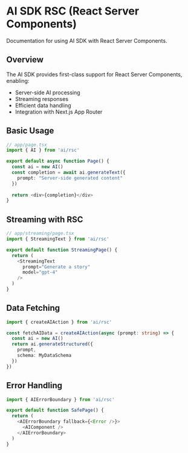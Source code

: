 # AI SDK RSC (React Server Components)

Documentation for using AI SDK with React Server Components.

## Overview

The AI SDK provides first-class support for React Server Components, enabling:
- Server-side AI processing
- Streaming responses
- Efficient data handling
- Integration with Next.js App Router

## Basic Usage

```typescript
// app/page.tsx
import { AI } from 'ai/rsc'

export default async function Page() {
  const ai = new AI()
  const completion = await ai.generateText({
    prompt: "Server-side generated content"
  })
  
  return <div>{completion}</div>
}
```

## Streaming with RSC

```typescript
// app/streaming/page.tsx
import { StreamingText } from 'ai/rsc'

export default function StreamingPage() {
  return (
    <StreamingText 
      prompt="Generate a story"
      model="gpt-4"
    />
  )
}
```

## Data Fetching

```typescript
import { createAIAction } from 'ai/rsc'

const fetchAIData = createAIAction(async (prompt: string) => {
  const ai = new AI()
  return ai.generateStructured({
    prompt,
    schema: MyDataSchema
  })
})
```

## Error Handling

```typescript
import { AIErrorBoundary } from 'ai/rsc'

export default function SafePage() {
  return (
    <AIErrorBoundary fallback={<Error />}>
      <AIComponent />
    </AIErrorBoundary>
  )
}
```
